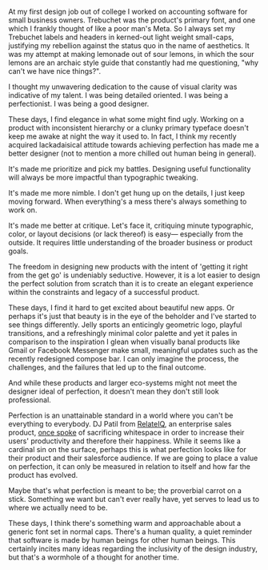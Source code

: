 

At my first design job out of college I worked on accounting software for small business owners. Trebuchet was
the product's primary font, and one which I frankly thought of like a poor man's Meta. So I always set my
Trebuchet labels and headers in kerned-out light weight small-caps, justifying my rebellion against the status
quo in the name of aesthetics. It was my attempt at making lemonade out of sour lemons, in which the sour
lemons are an archaic style guide that constantly had me questioning, "why can't we have nice things?".

I thought my unwavering dedication to the cause of visual clarity was indicative of my talent. I was being
detailed oriented. I was being a perfectionist. I was being a good designer.

These days, I find elegance in what some might find ugly. Working on a product with inconsistent hierarchy or
a clunky primary typeface doesn't keep me awake at night the way it used to. In fact, I think my recently
acquired lackadaisical attitude towards achieving perfection has made me a better designer (not to mention a
more chilled out human being in general). 

It's made me prioritize and pick my battles. Designing useful functionality will always be more impactful than
typographic tweaking.

It's made me more nimble. I don't get hung up on the details, I just keep moving forward. When everything's a
mess there's always something to work on.

It's made me better at critique. Let's face it, critiquing minute typographic, color, or layout decisions (or
lack thereof) is easy— especially from the outside. It requires little understanding of the broader business
or product goals.

The freedom in designing new products with the intent of 'getting it right from the get go' is undeniably
seductive. However, it is a lot easier to design the perfect solution from scratch than it is to create an
elegant experience within the constraints and legacy of a successful product.

These days, I find it hard to get excited about beautiful new apps. Or perhaps it's just that beauty is in the
eye of the beholder and I've started to see things differently. Jelly sports an enticingly geometric logo,
playful transitions, and a refreshingly minimal color palette and yet it pales in comparison to the
inspiration I glean when visually banal products like Gmail or Facebook Messenger make small, meaningful
updates such as the recently redesigned compose bar. I can only imagine the process, the challenges, and the
failures that led up to the final outcome.

And while these products and larger eco-systems might not meet the designer ideal of perfection, it doesn't
mean they don't still look professional.

Perfection is an unattainable standard in a world where you can't be everything to everybody. DJ Patil from
[RelateIQ](https://www.relateiq.com/), an enterprise sales product, [once spoke](http://vimeo.com/91736379) of
sacrificing whitespace in order to increase their users' productivity and therefore their happiness. While it
seems like a cardinal sin on the surface, perhaps this is what perfection looks like for their product and
their salesforce audience. If we are going to place a value on perfection, it can only be measured in relation
to itself and how far the product has evolved.

Maybe that's what perfection is meant to be; the proverbial carrot on a stick. Something we want but can't
ever really have, yet serves to lead us to where we actually need to be.

These days, I think there's something warm and approachable about a generic font set in normal caps. There's a
human quality, a quiet reminder that software is made by human beings for other human beings. This certainly
incites many ideas regarding the inclusivity of the design industry, but that's a wormhole of a thought for
another time.